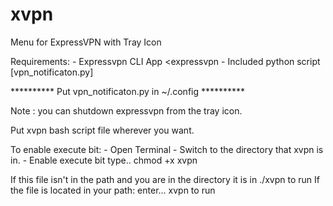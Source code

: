 # xvpn
Menu for ExpressVPN with Tray Icon

  Requirements:  - Expressvpn CLI App  <expressvpn
                 - Included python script   [vpn_notificaton.py]   

  **********   Put  vpn_notificaton.py  in   ~/.config   **********

  Note : you can shutdown expressvpn from the tray icon.



Put  xvpn bash script file wherever you want.

To enable execute bit:
     - Open Terminal
     - Switch to the directory that  xvpn  is in.
     - Enable execute bit type..    chmod +x xvpn 


If this file isn't in the path and you are in the directory it is in   ./xvpn   to run 
If the file is located in your path:      enter...       xvpn    to run
